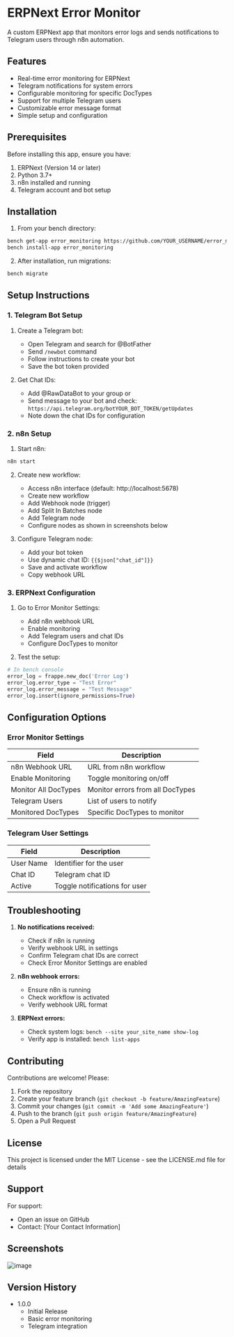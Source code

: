 # ERPNext Error Monitor

A custom ERPNext app that monitors error logs and sends notifications to Telegram users through n8n automation.

## Features

- Real-time error monitoring for ERPNext
- Telegram notifications for system errors
- Configurable monitoring for specific DocTypes
- Support for multiple Telegram users
- Customizable error message format
- Simple setup and configuration

## Prerequisites

Before installing this app, ensure you have:

1. ERPNext (Version 14 or later)
2. Python 3.7+
3. n8n installed and running
4. Telegram account and bot setup

## Installation

1. From your bench directory:
```bash
bench get-app error_monitoring https://github.com/YOUR_USERNAME/error_monitoring
bench install-app error_monitoring
```

2. After installation, run migrations:
```bash
bench migrate
```

## Setup Instructions

### 1. Telegram Bot Setup

1. Create a Telegram bot:
   - Open Telegram and search for @BotFather
   - Send `/newbot` command
   - Follow instructions to create your bot
   - Save the bot token provided

2. Get Chat IDs:
   - Add @RawDataBot to your group or
   - Send message to your bot and check: `https://api.telegram.org/botYOUR_BOT_TOKEN/getUpdates`
   - Note down the chat IDs for configuration

### 2. n8n Setup

1. Start n8n:
```bash
n8n start
```

2. Create new workflow:
   - Access n8n interface (default: http://localhost:5678)
   - Create new workflow
   - Add Webhook node (trigger)
   - Add Split In Batches node
   - Add Telegram node
   - Configure nodes as shown in screenshots below

3. Configure Telegram node:
   - Add your bot token
   - Use dynamic chat ID: `{{$json["chat_id"]}}`
   - Save and activate workflow
   - Copy webhook URL

### 3. ERPNext Configuration

1. Go to Error Monitor Settings:
   - Add n8n webhook URL
   - Enable monitoring
   - Add Telegram users and chat IDs
   - Configure DocTypes to monitor

2. Test the setup:
```python
# In bench console
error_log = frappe.new_doc('Error Log')
error_log.error_type = "Test Error"
error_log.error_message = "Test Message"
error_log.insert(ignore_permissions=True)
```

## Configuration Options

### Error Monitor Settings

| Field | Description |
|-------|-------------|
| n8n Webhook URL | URL from n8n workflow |
| Enable Monitoring | Toggle monitoring on/off |
| Monitor All DocTypes | Monitor errors from all DocTypes |
| Telegram Users | List of users to notify |
| Monitored DocTypes | Specific DocTypes to monitor |

### Telegram User Settings

| Field | Description |
|-------|-------------|
| User Name | Identifier for the user |
| Chat ID | Telegram chat ID |
| Active | Toggle notifications for user |

## Troubleshooting

1. **No notifications received:**
   - Check if n8n is running
   - Verify webhook URL in settings
   - Confirm Telegram chat IDs are correct
   - Check Error Monitor Settings are enabled

2. **n8n webhook errors:**
   - Ensure n8n is running
   - Check workflow is activated
   - Verify webhook URL format

3. **ERPNext errors:**
   - Check system logs: `bench --site your_site_name show-log`
   - Verify app is installed: `bench list-apps`

## Contributing

Contributions are welcome! Please:

1. Fork the repository
2. Create your feature branch (`git checkout -b feature/AmazingFeature`)
3. Commit your changes (`git commit -m 'Add some AmazingFeature'`)
4. Push to the branch (`git push origin feature/AmazingFeature`)
5. Open a Pull Request

## License

This project is licensed under the MIT License - see the LICENSE.md file for details

## Support

For support:
- Open an issue on GitHub
- Contact: [Your Contact Information]

## Screenshots

![image](https://github.com/user-attachments/assets/379327a6-acb9-4002-b686-55daa8fec620)


## Version History

- 1.0.0
  - Initial Release
  - Basic error monitoring
  - Telegram integration
